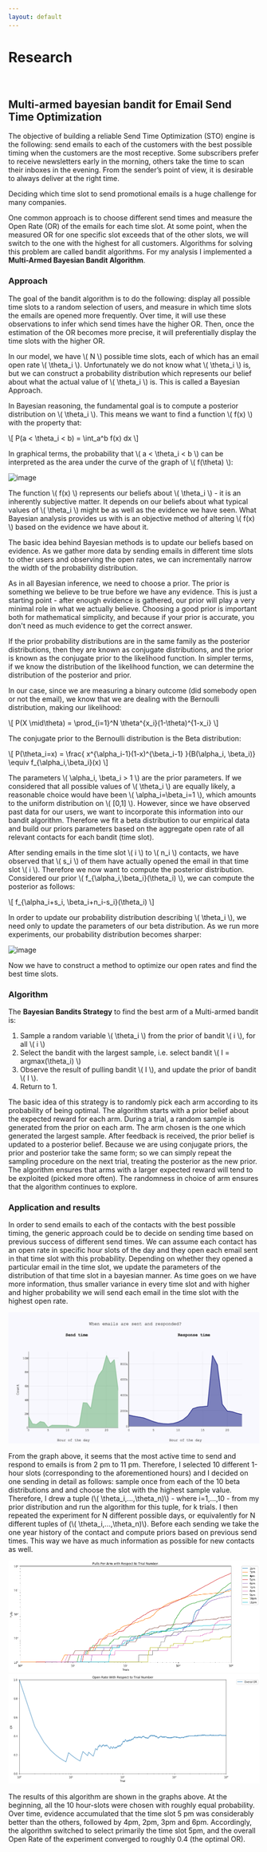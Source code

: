 ```yaml
---
layout: default
---
```


# Research

<br>

## Multi-armed bayesian bandit for Email Send Time Optimization

The objective of building a reliable Send Time Optimization (STO) engine is the following: send emails to each of the customers with the best possible timing when the customers are the most receptive. Some subscribers prefer to receive newsletters early in the morning, others take the time to scan their inboxes in the evening.  From the sender’s point of view, it is desirable to always deliver at the right time.

Deciding which time slot to send promotional emails is a huge challenge for many companies.

One common approach is to choose different send times and measure the Open Rate (OR) of the emails for each time slot. At some point, when the measured OR for one specific slot exceeds that of the other slots, we will switch to the one with the highest for all customers. Algorithms for solving this problem are called bandit algorithms. For my analysis I implemented a **Multi-Armed Bayesian Bandit Algorithm**.
<br>


### Approach

The goal of the bandit algorithm is to do the following: display all possible time slots to a random selection of users, and measure in which time slots the emails are opened more frequently. Over time, it will use these observations to infer which send times have the higher OR. Then, once the estimation of the OR becomes more precise, it will preferentially display the time slots with the higher OR.

In our model, we have \\( N \\) possible time slots, each of which has an email open rate \\( \theta_i \\). Unfortunately we do not know what \\( \theta_i \\) is, but we can construct a probability distribution which represents our belief about what the actual value of \\( \theta_i \\) is. This is called a Bayesian Approach.

In Bayesian reasoning, the fundamental goal is to compute a posterior distribution on \\( \theta_i \\). This means we want to find a function \\( f(x) \\) with the property that:

\\[ P(a < \theta_i < b) = \int_a^b f(x) dx \\]

In graphical terms, the probability that \\( a < \theta_i < b \\) can be interpreted as the area under the curve of the graph of \\( f(\theta) \\):

![image](https://www.chrisstucchio.com/blog_media/2013/bayesian_analysis_conversion_rates/posterior_distribution.png)

The function \\( f(x) \\) represents our beliefs about \\( \theta_i \\) - it is an inherently subjective matter. It depends on our beliefs about what typical values of \\( \theta_i \\) might be as well as the evidence we have seen. What Bayesian analysis provides us with is an objective method of altering \\( f(x) \\) based on the evidence we have about it.

The basic idea behind Bayesian methods is to update our beliefs based on evidence. As we gather more data by sending emails in different time slots to other users and observing the open rates, we can incrementally narrow the width of the probability distribution.

As in all Bayesian inference, we need to choose a prior. The prior is something we believe to be true before we have any evidence. This is just a starting point - after enough evidence is gathered, our prior will play a very minimal role in what we actually believe. Choosing a good prior is important both for mathematical simplicity, and because if your prior is accurate, you don't need as much evidence to get the correct answer.

If the prior probability distributions are in the same family as the posterior distributions, then they are known as conjugate distributions, and the prior is known as the conjugate prior to the likelihood function. In simpler terms, if we know the distribution of the likelihood function, we can determine the distribution of the posterior and prior.

In our case, since we are measuring a binary outcome (did somebody open or not the email), we know that we are dealing with the Bernoulli distribution, making our likelihood:

\\[ P(X \mid\theta) = \prod_{i=1}^N \theta^{x_i}(1-\theta)^{1-x_i} \\]

The conjugate prior to the Bernoulli distribution is the Beta distribution:

\\[  P(\theta_i=x) = \frac{ x^{\alpha_i-1}(1-x)^{\beta_i-1} }{B(\alpha_i, \beta_i)} \equiv f_{\alpha_i,\beta_i}(x) \\]


The parameters \\( \alpha_i, \beta_i > 1 \\) are the prior parameters. If we considered that all possible values of \\( \theta_i \\) are equally likely, a reasonable choice would have been \\( \alpha_i=\beta_i=1 \\), which amounts to the uniform distribution on \\( [0,1] \\). However, since we have observed past data for our users, we want to incorporate this information into our bandit algorithm. Therefore we fit a beta distribution to our empirical data and build our priors parameters based on the aggregate open rate of all relevant contacts for each bandit (time slot).

After sending emails in the time slot \\( i \\) to \\( n_i \\) contacts, we have observed that \\( s_i \\) of them have actually opened the email in that time slot \\( i \\). Therefore we now want to compute the posterior distribution. Considered our prior \\( f_{\alpha_i,\beta_i}(\theta_i) \\), we can compute the posterior as follows:

\\[ f_{\alpha_i+s_i, \beta_i+n_i-s_i}(\theta_i) \\]

In order to update our probability distribution describing \\( \theta_i \\), we need only to update the parameters of our beta distribution. As we run more experiments, our probability distribution becomes sharper:

![image](https://www.chrisstucchio.com/blog_media/2013/bayesian_bandit/beta_distribution_evolution.png)

Now we have to construct a method to optimize our open rates and find the best time slots.


### Algorithm

The **Bayesian Bandits Strategy** to find the best arm of a Multi-armed bandit is:

1. Sample a random variable \\( \theta_i \\) from the prior of bandit \\( i \\), for all \\( i \\)
2. Select the bandit with the largest sample, i.e. select bandit \\( I = argmax(\theta_i) \\)
3. Observe the result of pulling bandit \\( I \\), and update the prior of bandit \\( I \\).
4. Return to 1.

The basic idea of this strategy is to randomly pick each arm according to its probability of being optimal. The algorithm starts with a prior belief about the expected reward for each arm. During a trial, a random sample is generated from the prior on each arm. The arm chosen is the one which generated the largest sample. After feedback is received, the prior belief is updated to a posterior belief. Because we are using conjugate priors, the prior and posterior take the same form; so we can simply repeat the sampling procedure on the next trial, treating the posterior as the new prior.
The algorithm ensures that arms with a larger expected reward will tend to be exploited (picked more often). The randomness in choice of arm ensures that the algorithm continues to explore.

### Application and results

In order to  send emails to each of the contacts with the best possible timing, the generic approach could be to decide on sending time based on previous success of different send times.
We can assume each contact has an open rate in specific hour slots of the day and they open each email sent in that time slot with this probability. Depending on whether they opened a particular email in the time slot, we update the parameters of the distribution of that time slot in a bayesian manner. As time goes on we have more information, thus smaller variance in every time slot and with higher and higher probability we will send each email in the time slot with the highest open rate.


![image](images/new.png)

From the graph above, it seems that the most active time to send and respond to emails is from 2 pm to 11 pm. Therefore, I selected 10 different 1-hour slots (corresponding to the aforementioned hours) and I decided on one sending in detail as follows: sample once from each of the 10 beta distributions and and choose the slot with the highest sample value. Therefore, I drew a tuple (\\( \theta_i,...,\theta_n)\\) - where i=1,...,10 - from my prior distribution and run the algorithm for this tuple, for k trials. I then repeated the experiment for N different possible days, or equivalently for N different tuples of (\\( \theta_i,...,\theta_n)\\).
Before each sending we take the one year history of the contact and compute priors based on previous send times.
This way we have as much information as possible for new contacts as well.

![image](images/Arms.png)
<br>
![image](images/OR_final.png)

The results of this algorithm are shown in the graphs above. At the beginning, all the 10 hour-slots were chosen with roughly equal probability. Over time, evidence accumulated that the time slot 5 pm was considerably better than the others, followed by 4pm, 2pm, 3pm and 6pm.  Accordingly, the algorithm switched to select primarily the time slot 5pm, and the overall Open Rate of the experiment converged to roughly 0.4 (the optimal OR).









<br>
<br>
